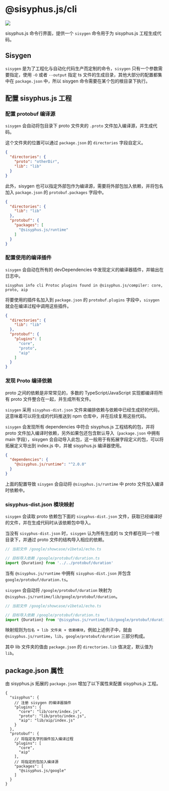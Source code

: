 # @sisyphus.js/cli

[![](https://img.shields.io/npm/v/@sisyphus.js/cli)](https://www.npmjs.com/package/@sisyphus.js/cli)

sisyphus.js 命令行界面，提供一个 `sisygen` 命令用于为 sisyphus.js 工程生成代码。

## Sisygen

`sisygen` 是为了工程化与自动化代码生产而定制的命令，`sisygen` 只有一个参数需要指定，使用 `-O` 或者 `--output` 指定 ts 文件的生成目录，其他大部分的配置都集中在 `package.json` 中，所以
sisygen 命令需要在某个包的根目录下执行。

## 配置 sisyphus.js 工程

### 配置 protobuf 编译源

`sisygen` 会自动将包目录下 proto 文件夹的 `.proto` 文件加入编译源，并生成代码。

这个文件夹的位置可以通过 `package.json` 的 `directories` 字段自定义。

```json
{
  "directories": {
    "proto": "otherDir",
    "lib": "lib"
  }
}
```

此外，sisygen 也可以指定外部包作为编译源，需要将外部包加入依赖，并将包名加入 `package.json` 的 `protobuf.packages` 字段中。

```json
{
  "directories": {
    "lib": "lib"
  },
  "protobuf": {
    "packages": [
      "@sisyphus.js/runtime"
    ]
  }
}
```

### 配置使用的编译插件

`sisygen` 会自动在所有的 devDependencies 中发现定义的编译器插件，并输出在日志中。

```
sisyphus info cli Protoc plugins found in @sisyphus.js/compiler: core, proto, aip
```

将要使用的插件名加入到 `package.json` 的 `protobuf.plugins` 字段中，`sisygen` 就会在编译过程中调用这些插件。

```json
{
  "directories": {
    "lib": "lib"
  },
  "protobuf": {
    "plugins": [
      "core",
      "proto",
      "aip"
    ]
  }
}
```

### 发现 Proto 编译依赖

proto 之间的依赖是非常常见的，多数的 TypeScript/JavaScript 实现都编译将所有 proto 文件整合在一起，并生成所有文件。

`sisygen` 采用 `sisyphus-dist.json` 文件来编排依赖与依赖中已经生成好的代码，这意味着可以将生成的代码推送到 npm 仓库中，并在后续复用这些代码。

`sisygen` 会发现所有 dependencies 中符合 sisyphus.js 工程结构的包，并将 proto 文件加入编译时依赖，另外如果包还包含默认导入（`package.json` 中拥有 main 字段），sisygen
会自动导入此包，这一般用于有拓展字段定义的包，可以将拓展定义导出到 index.js 中，并被 sisyphus.js 编译器使用。

```json
{
  "dependencies": {
    "@sisyphus.js/runtime": "^2.0.0"
  }
}
```

上面的配置导致 `sisygen` 会自动将 `@sisyphus.js/runtime` 中 proto 文件加入编译时依赖中。

### sisyphus-dist.json 模块映射

`sisygen` 会读取 proto 依赖包下面的 `sisyphus-dist.json` 文件，获取已经编译好的文件，并在生成代码时从该依赖包中导入。

当没有 `sisyphus-dist.json` 时，`sisygen` 认为所有生成的 ts 文件都在同一个根目录下，并通过 proto 文件的结构导入相应的依赖。

```typescript
// 当前文件 /google/showcase/v1beta1/echo.ts

// 目标导入依赖 /google/protobuf/duration.ts
import {Duration} from '../../protobuf/duration'
```

当有 `@sisyphus.js/runtime` 中拥有 `sisyphus-dist.json` 并包含 `google/protobuf/duration.ts`。

`sisygen` 会自动将 `/google/protobuf/duration` 映射为 `@sisyphus.js/runtime/lib/google/protobuf/duration`。

```typescript
// 当前文件 /google/showcase/v1beta1/echo.ts

// 目标导入依赖 /google/protobuf/duration.ts
import {Duration} from '@sisyphus.js/runtime/lib/google/protobuf/duration'
```

映射规则为`包名 + lib 文件夹 + 依赖模块`，例如上述例子中，就由 `@sisyphus.js/runtime`，`lib`，`google/protobuf/duration` 三部分构成。

其中 lib 文件夹的值由 `package.json` 的 `directories.lib` 值决定，默认值为 `lib`。

## package.json 属性

由 sisyphus.js 拓展的 `package.json` 增加了以下属性来配置 sisyphus.js 工程。

```json5
{
  "sisyphus": {
    // 注册 sisygen 的编译器插件
    "plugins": {
      "core": "lib/core/index.js",
      "proto": "lib/proto/index.js",
      "aip": "lib/aip/index.js"
    }
  },
  "protobuf": {
    // 将指定名字的插件加入编译过程
    "plugins": [
      "core",
      "aip"
    ],
    // 将指定的包加入编译源
    "packages": [
      "@sisyphus.js/google"
    ]
  }
}
```